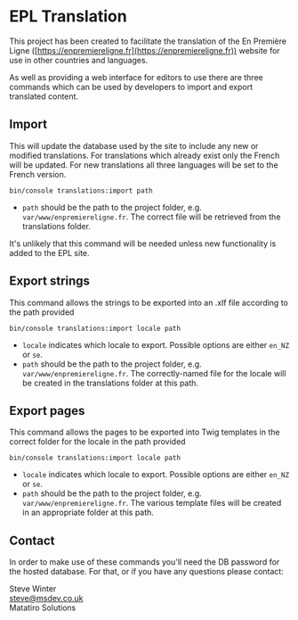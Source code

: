 # EPL Translation

This project has been created to facilitate the translation of the En Première Ligne ([https://enpremiereligne.fr](https://enpremiereligne.fr)) website for use in other countries and languages.

As well as providing a web interface for editors to use there are three commands which can be used by developers to import and export translated content.

## Import

This will update the database used by the site to include any new or modified translations. For translations which already exist only the French will be updated. For new translations all three languages will be set to the French version.
```
bin/console translations:import path
```

 - `path` should be the path to the project folder, e.g. `var/www/enpremiereligne.fr`. The correct file will be retrieved from the translations folder.

It's unlikely that this command will be needed unless new functionality is added to the EPL site.

## Export strings

This command allows the strings to be exported into an .xlf file according to the path provided

 ```
 bin/console translations:import locale path
 ```
 
 - `locale` indicates which locale to export. Possible options are either `en_NZ` or `se`.
 - `path` should be the path to the project folder, e.g. `var/www/enpremiereligne.fr`. The correctly-named file for the locale will be created in the translations folder at this path. 
 
 
 ## Export pages
 
 This command allows the pages to be exported into Twig templates in the correct folder for the locale in the path provided
 
  ```
  bin/console translations:import locale path
  ```
  
  - `locale` indicates which locale to export. Possible options are either `en_NZ` or `se`.
  - `path` should be the path to the project folder, e.g. `var/www/enpremiereligne.fr`. The various template files will be created in an appropriate folder at this path. 

  
## Contact
In order to make use of these commands you'll need the DB password for the hosted database. For that, or if you have any questions please contact:

Steve Winter  
[steve@msdev.co.uk](mailto:steve@msdev.co.uk)  
Matatiro Solutions